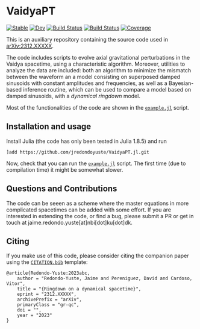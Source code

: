 # VaidyaPT

[![Stable](https://img.shields.io/badge/docs-stable-blue.svg)](https://jredondoyuste.github.io/VaidyaPT.jl/stable/)
[![Dev](https://img.shields.io/badge/docs-dev-blue.svg)](https://jredondoyuste.github.io/VaidyaPT.jl/dev/)
[![Build Status](https://github.com/jredondoyuste/VaidyaPT.jl/actions/workflows/CI.yml/badge.svg?branch=main)](https://github.com/jredondoyuste/VaidyaPT.jl/actions/workflows/CI.yml?query=branch%3Amain)
[![Build Status](https://travis-ci.com/jredondoyuste/VaidyaPT.jl.svg?branch=main)](https://travis-ci.com/jredondoyuste/VaidyaPT.jl)
[![Coverage](https://codecov.io/gh/jredondoyuste/VaidyaPT.jl/branch/main/graph/badge.svg)](https://codecov.io/gh/jredondoyuste/VaidyaPT.jl)

This is an auxiliary repository containing the source code used in [arXiv:2312.XXXXX](URL). 

The code includes scripts to evolve axial gravitational perturbations in the Vaidya spacetime, using a characteristic algorithm.
Moreover, utilities to analyze the data are included: both an algorithm to minimize the mismatch between the waveform an a model consisting on superposed damped sinusoids with constant amplitudes and frequencies, as well as a Bayesian-based inference routine, which can be used to compare a model based on damped sinusoids, with a _dynamical ringdown_ model.

Most of the functionalities of the code are shown in the [`example.jl`](example/example.jl) script. 

## Installation and usage

Install Julia (the code has only been tested in Julia 1.8.5) and run

```
]add https://github.com/jredondoyuste/VaidyaPT.jl.git
```

Now, check that you can run the [`example.jl`](example/example.jl) script. The first time (due to compilation time) it might be somewhat slower.

## Questions and Contributions

The code can be seeen as a scheme where the master equations in more complicated spacetimes can be added with some effort. If you are interested in extending the code, or find a bug, please submit a PR or get in touch at jaime.redondo.yuste[at]nbi[dot]ku[dot]dk.

## Citing

If you make use of this code, please consider citing the companion paper using the [`CITATION.bib`](CITATION.bib) template:

```
@article{Redondo-Yuste:2023abc,
    author = "Redondo-Yuste, Jaime and Pereniguez, David and Cardoso, Vitor",
    title = "{Ringdown on a dynamical spacetime}",
    eprint = "2312.XXXXX",
    archivePrefix = "arXiv",
    primaryClass = "gr-qc",
    doi = "",
    year = "2023"
}
```
